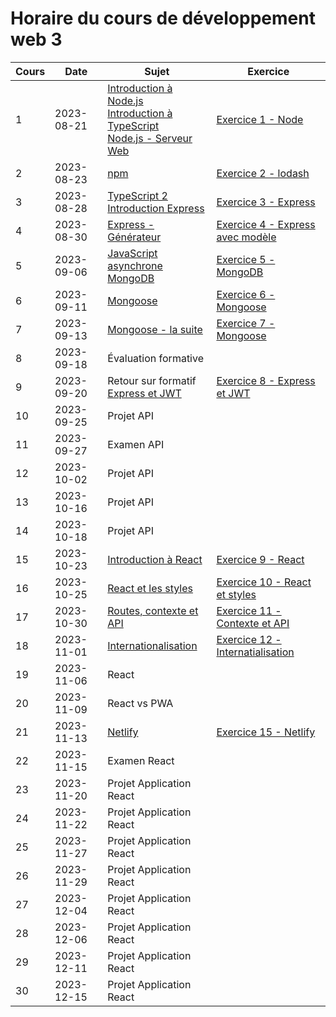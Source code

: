 # Horaire du cours de développement web 3
Cours|Date|Sujet|Exercice
--|--|--|--
1|2023-08-21|[Introduction à Node.js](introduction_nodejs.md) <br/> [Introduction à TypeScript](introduction_typescript.md) <br/> [Node.js - Serveur Web](nodejs_serveur_web.md)|[Exercice 1 - Node](exercice1_node.md)
2|2023-08-23|[npm](npm.md)|[Exercice 2 - lodash](exercice2_lodash.md)
3|2023-08-28|[TypeScript 2](typescript_2.md)<br/>[Introduction Express](introduction_express.md)|[Exercice 3 - Express](exercice3_express.md)
4|2023-08-30|[Express - Générateur](generateur_express.md)|[Exercice 4 - Express avec modèle](exercice4_express_avec_modele.md)
5|2023-09-06|[JavaScript asynchrone](javascript_async.md) <br/> [MongoDB](mongodb.md)|[Exercice 5 - MongoDB](exercice5_mongodb.md)
6|2023-09-11|[Mongoose](introduction_mongoose.md)|[Exercice 6 - Mongoose](exercice6_mongoose.md)
7|2023-09-13|[Mongoose - la suite](mongoose2.md)|[Exercice 7 - Mongoose](exercice7_mongoose.md)
8|2023-09-18|Évaluation formative|
9|2023-09-20|Retour sur formatif <br/> [Express et JWT](express_jwt.md)|[Exercice 8 - Express et JWT](exercice8_express_jwt.md)
10|2023-09-25|Projet API|
11|2023-09-27|Examen API|
12|2023-10-02|Projet API|
13|2023-10-16|Projet API|
14|2023-10-18|Projet API|
15|2023-10-23|[Introduction à React](introduction_react.md)|[Exercice 9 - React](exercice9_react.md)
16|2023-10-25|[React et les styles](react_styles.md)|[Exercice 10 - React et styles](exercice10_react_styles.md)
17|2023-10-30|[Routes, contexte et API](react3.md)|[Exercice 11 - Contexte et API](exercice11_context.md)
18|2023-11-01|[Internationalisation](internationalisation.md)|[Exercice 12 - Internatialisation](exercice12_internationalisation.md)
19|2023-11-06|React|
20|2023-11-09|React vs PWA|
21|2023-11-13|[Netlify](netlify.md)|[Exercice 15 - Netlify](exercice15_netlify.md)
22|2023-11-15|Examen React|
23|2023-11-20|Projet Application React|
24|2023-11-22|Projet Application React|
25|2023-11-27|Projet Application React|
26|2023-11-29|Projet Application React|
27|2023-12-04|Projet Application React|
28|2023-12-06|Projet Application React|
29|2023-12-11|Projet Application React|
30|2023-12-15|Projet Application React|

